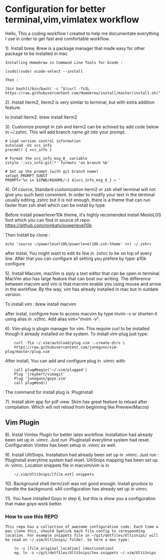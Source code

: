# Configuration for better terminal,vim,vimlatex workflow
Hello, This a coding workflow I created to help me documentate everything I use in order to get fast and comfortable workflow.


1). Install brew, Brew is a package manager that made easy for other package to be installed in mac.

    Installing Homebrew in Command Line Tools for Xcode :
```
[sudo](sudo) xcode-select --install
```

    Then :
```
[bin bash](/bin/bash) -c "$(curl -fsSL https://raw.githubusercontent.com/Homebrew/install/master/install.sh)"
```

2). Install Iterm2, Iterm2 is very similar to terminal, but with extra addition feature.

to Install Iterm2:
brew install Iterm2

3). Customize prompt in zsh and iterm2 can be achived by add code below in ~/.zshrc. This will add branch name git into your prompt.
~~~
# Load version control information
autoload -Uz vcs_info
precmd() { vcs_info }

# Format the vcs_info_msg_0_ variable
zstyle ':vcs_info:git:*' formats 'on branch %b'

# Set up the prompt (with git branch name)
setopt PROMPT_SUBST
PROMPT='%n in ${PWD/#$HOME/~} ${vcs_info_msg_0_} > '

~~~
4). Of cource, Standard customization iterm2 or zsh shell terminal will not give you such best convinient. In order to modify your text in the terminal usually editing .zshrc but it is not enough, there is a theme that can run faster than zsh shell which can be install by type:

Before install powerlever10k theme, it's highly recomended install MesloLGS font which you can find in source of repo:
	https://github.com/romkatv/powerlevel10k

Then Install by clone :
```	git clone --depth=1 https://github.com/romkatv/powerlevel10k.git ~/powerlevel10k
echo 'source ~/powerlevel10k/powerlevel10k.zsh-theme' >>! ~/.zshrc
```

after instal, You might want to edit its line in .zshrc to be on top of every line. After that you can configure all setting you prefere by type: p10k configure

5). Install Macvim, macVim is siply  a text editor that can be open in terminal. MacVim also has large feature that can bost our writing. The difference between macvim and vim is that macvim enable you using mouse and arrow in the workflow. By the way, vim has already installed in mac but in outdate version.

To install vim : brew install macvim

after instal, configure how to access macvim by type mvim -v or shorten it using alias in .vzhrc. Add alias vim="mvim -v".

6). Vim-plug is plugin manager for vim. This require curl to be installed though it already installed on the system. To install vim-plug just type:
```
	curl -fLo ~/.vim/autoload/plug.vim --create-dirs \
    https://raw.githubusercontent.com/junegunn/vim-plug/master/plug.vim
```
After install, You can add and configure plug in .vimrc with:
```
	call plug#begin('~/.vim/plugged')
   	Plug 'jreybert/vimagit'
	Plug 'junegunn/goyo.vim'
	call plug#end()
```
The command for install plug is :PlugInstall

7). Install skim app for pdf view. Skim has great feature to reload after compilation. Which will not reload from beginning like Preview(Macos)

## Vim Plugin

8). Instal Vimtex Plugin for better latex workflow. Installation had already been set up in .vimrc. Just run :PlugInstall everytime system had reset. Configuration Vimtex has been setup in .vimrc as well.

9). Install UltiSnips. Installation had already been set up in .vimrc. Just run : PlugInstall everytime system had reset. UltiSnips mapping has been set up in .vimrc. Location snippets file in macvim/vim is in
```
	~/.vim/UltiSnips/[file.ext].snippets
```
10). Background shell iterm/zsh was not good enough. Install gruvbox to handle the background. sAll configuration has already set up in vimrc.

11). You have installed Goyo in step 6, but this is show you a configuration that make goyo work better.



### How to use this REPO
	This repo has a collection of awesome configuration code. Each time a man clone this, should Symlink each file config to coresponding location. For example snippets file in ~/git/dotfiles/Ultisnips/ will be read on ~/.vim/UltiSnips/ folder. So here a man type:
```
	ln -s [file_original_location] [destionation]
	eg. ln -s ~/git/dotfiles/UltiSnips/tex.snippets ~/.vim/UltiSnips
```
